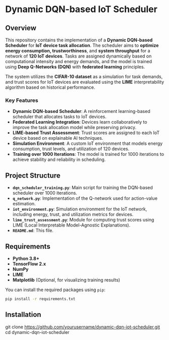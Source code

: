 # Dynamic DQN-based IoT Scheduler

## Overview

This repository contains the implementation of a **Dynamic DQN-based Scheduler** for **IoT device task allocation**. The scheduler aims to **optimize energy consumption, trustworthiness**, and **system throughput** for a network of **120 IoT devices**. Tasks are assigned dynamically based on computational intensity and energy demands, and the model is trained using **Deep Q-Networks (DQN)** with **federated learning** principles.

The system utilizes the **CIFAR-10 dataset** as a simulation for task demands, and trust scores for IoT devices are evaluated using the **LIME** interpretability algorithm based on historical performance.

### Key Features

- **Dynamic DQN-based Scheduler**: A reinforcement learning-based scheduler that allocates tasks to IoT devices.
- **Federated Learning Integration**: Devices learn collaboratively to improve the task allocation model while preserving privacy.
- **LIME-based Trust Assessment**: Trust scores are assigned to each IoT device based on explainable AI techniques.
- **Simulation Environment**: A custom IoT environment that models energy consumption, trust levels, and utilization of 120 devices.
- **Training over 1000 Iterations**: The model is trained for 1000 iterations to achieve stability and reliability in scheduling.

## Project Structure

- **`dqn_scheduler_training.py`**: Main script for training the DQN-based scheduler over 1000 iterations.
- **`q_network.py`**: Implementation of the Q-network used for action-value estimation.
- **`iot_environment.py`**: Simulation environment for the IoT network, including energy, trust, and utilization metrics for devices.
- **`lime_trust_assessment.py`**: Module for computing trust scores using LIME (Local Interpretable Model-Agnostic Explanations).
- **`README.md`**: This file.

## Requirements

- **Python 3.8+**
- **TensorFlow 2.x**
- **NumPy**
- **LIME**
- **Matplotlib** (Optional, for visualizing training results)

You can install the required packages using `pip`:

```sh
pip install -r requirements.txt

```


## Installation

git clone https://github.com/yourusername/dynamic-dqn-iot-scheduler.git
cd dynamic-dqn-iot-scheduler
